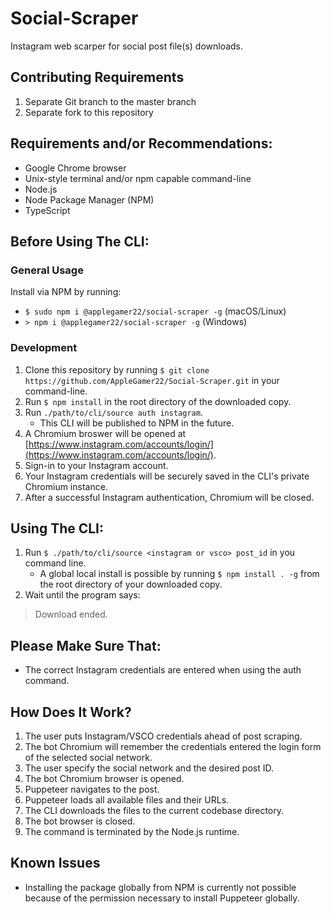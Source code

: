 # Social-Scraper
Instagram web scarper for social post file(s) downloads.
## Contributing Requirements
1. Separate Git branch to the master branch
2. Separate fork to this repository
## Requirements and/or Recommendations:
- Google Chrome browser
- Unix-style terminal and/or npm capable command-line
- Node.js
- Node Package Manager (NPM)
- TypeScript
## Before Using The CLI:
### General Usage
Install via NPM by running:
- `$ sudo npm i @applegamer22/social-scraper -g` (macOS/Linux)
- `> npm i @applegamer22/social-scraper -g` (Windows)
### Development
1. Clone this repository by running `$ git clone https://github.com/AppleGamer22/Social-Scraper.git` in your command-line.
2. Run `$ npm install` in the root directory of the downloaded copy.
3. Run `./path/to/cli/source auth instagram`.
   - This CLI will be published to NPM in the future.
4. A Chromium broswer will be opened at [https://www.instagram.com/accounts/login/](https://www.instagram.com/accounts/login/).
5. Sign-in to your Instagram account.
6. Your Instagram credentials will be securely saved in the CLI's private Chromium instance.
7. After a successful Instagram authentication, Chromium will be closed.
## Using The CLI:
1. Run `$ ./path/to/cli/source <instagram or vsco> post_id` in you command line.
	- A global local install is possible by running `$ npm install . -g` from the root directory of your downloaded copy.
2. Wait until the program says:
> Download ended.
## Please Make Sure That:
- The correct Instagram credentials are entered when using the auth command.
## How Does It Work?
1. The user puts Instagram/VSCO credentials ahead of post scraping.
2. The bot Chromium will remember the credentials entered the login form of the selected social network.
3. The user specify the social network and the desired post ID.
4. The bot Chromium browser is opened.
5. Puppeteer navigates to the post.
6. Puppeteer loads all available files and their URLs.
7. The CLI downloads the files to the current codebase directory.
8. The bot browser is closed.
9. The command is terminated by the Node.js runtime.
## Known Issues
- Installing the package globally from NPM is currently not possible because of the permission necessary to install Puppeteer globally.
